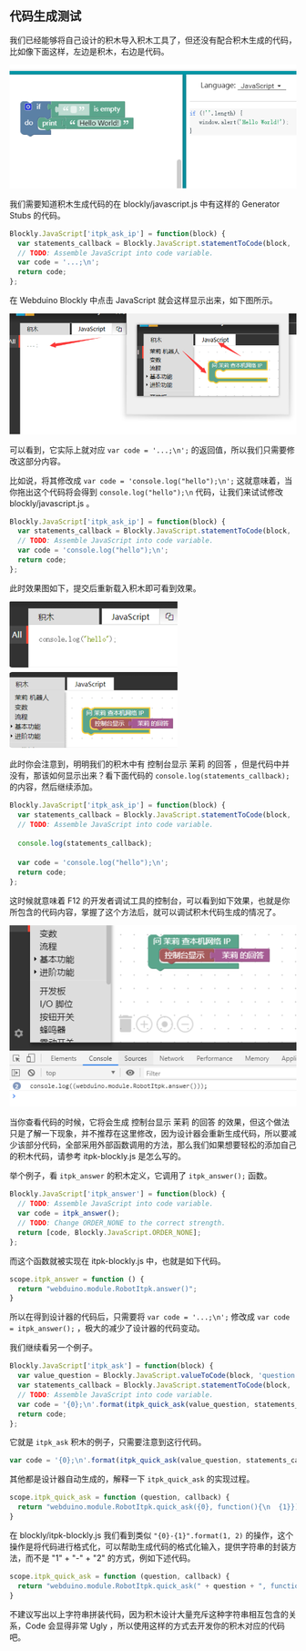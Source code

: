 
## 代码生成测试

我们已经能够将自己设计的积木导入积木工具了，但还没有配合积木生成的代码，比如像下面这样，左边是积木，右边是代码。

![](../../assets/webduino_dev/modify/images/blockly_gen.png)

我们需要知道积木生成代码的在 blockly/javascript.js 中有这样的 Generator Stubs 的代码。

```javascript
Blockly.JavaScript['itpk_ask_ip'] = function(block) {
  var statements_callback = Blockly.JavaScript.statementToCode(block, 'callback');
  // TODO: Assemble JavaScript into code variable.
  var code = '...;\n';
  return code;
};
```

在 Webduino Blockly 中点击 JavaScript 就会这样显示出来，如下图所示。

![](../../assets/webduino_dev/modify/images/blockly_code.png)

可以看到，它实际上就对应 `var code = '...;\n';` 的返回值，所以我们只需要修改这部分内容。

比如说，将其修改成 `var code = 'console.log("hello");\n';` 这就意味着，当你拖出这个代码将会得到 `console.log("hello");\n` 代码，让我们来试试修改 blockly/javascript.js 。

```javascript
Blockly.JavaScript['itpk_ask_ip'] = function(block) {
  var statements_callback = Blockly.JavaScript.statementToCode(block, 'callback');
  // TODO: Assemble JavaScript into code variable.
  var code = 'console.log("hello");\n';
  return code;
};
```

此时效果图如下，提交后重新载入积木即可看到效果。

![](../../assets/webduino_dev/modify/images/blockly_add_code.png)

此时你会注意到，明明我们的积木中有 控制台显示 茉莉 的回答 ，但是代码中并没有，那该如何显示出来？看下面代码的 `console.log(statements_callback);` 的内容，然后继续添加。

```javascript
Blockly.JavaScript['itpk_ask_ip'] = function(block) {
  var statements_callback = Blockly.JavaScript.statementToCode(block, 'callback');
  // TODO: Assemble JavaScript into code variable.
  
  console.log(statements_callback);

  var code = 'console.log("hello");\n';
  return code;
};
```

这时候就意味着 F12 的开发者调试工具的控制台，可以看到如下效果，也就是你所包含的代码内容，掌握了这个方法后，就可以调试积木代码生成的情况了。

![](../../assets/webduino_dev/modify/images/blockly_console.png)

当你查看代码的时候，它将会生成 控制台显示 茉莉 的回答 的效果，但这个做法只是了解一下现象，并不推荐在这里修改，因为设计器会重新生成代码，所以要减少该部分代码，全部采用外部函数调用的方法，那么我们如果想要轻松的添加自己的积木代码，请参考 itpk-blockly.js 是怎么写的。

举个例子，看 `itpk_answer` 的积木定义，它调用了 `itpk_answer();` 函数。

```javascript
Blockly.JavaScript['itpk_answer'] = function(block) {
  // TODO: Assemble JavaScript into code variable.
  var code = itpk_answer();
  // TODO: Change ORDER_NONE to the correct strength.
  return [code, Blockly.JavaScript.ORDER_NONE];
};
```

而这个函数就被实现在  itpk-blockly.js 中，也就是如下代码。

```javascript
scope.itpk_answer = function () {
  return "webduino.module.RobotItpk.answer()";
}
```

所以在得到设计器的代码后，只需要将  `var code = '...;\n';` 修改成 `var code = itpk_answer();` ，极大的减少了设计器的代码变动。

我们继续看另一个例子。

```javascript
Blockly.JavaScript['itpk_ask'] = function(block) {
  var value_question = Blockly.JavaScript.valueToCode(block, 'question', Blockly.JavaScript.ORDER_ATOMIC);
  var statements_callback = Blockly.JavaScript.statementToCode(block, 'callback');
  // TODO: Assemble JavaScript into code variable.
  var code = '{0};\n'.format(itpk_quick_ask(value_question, statements_callback));
  return code;
};
```

它就是 `itpk_ask` 积木的例子，只需要注意到这行代码。

```javascript
var code = '{0};\n'.format(itpk_quick_ask(value_question, statements_callback));
```

其他都是设计器自动生成的，解释一下 `itpk_quick_ask` 的实现过程。

```javascript
scope.itpk_quick_ask = function (question, callback) {
  return "webduino.module.RobotItpk.quick_ask({0}, function(){\n  {1}})".format(question, callback);
}
```

在 blockly/itpk-blockly.js 我们看到类似 `"{0}-{1}".format(1, 2)` 的操作，这个操作是将代码进行格式化，可以帮助生成代码的格式化输入，提供字符串的封装方法，而不是 "1" + "-" + "2" 的方式，例如下述代码。

```javascript
scope.itpk_quick_ask = function (question, callback) {
  return "webduino.module.RobotItpk.quick_ask(" + question + ", function(){\n  " + callback + "})";
}
```

不建议写出以上字符串拼装代码，因为积木设计大量充斥这种字符串相互包含的关系，Code 会显得非常 Ugly ，所以使用这样的方式去开发你的积木对应的代码吧。

